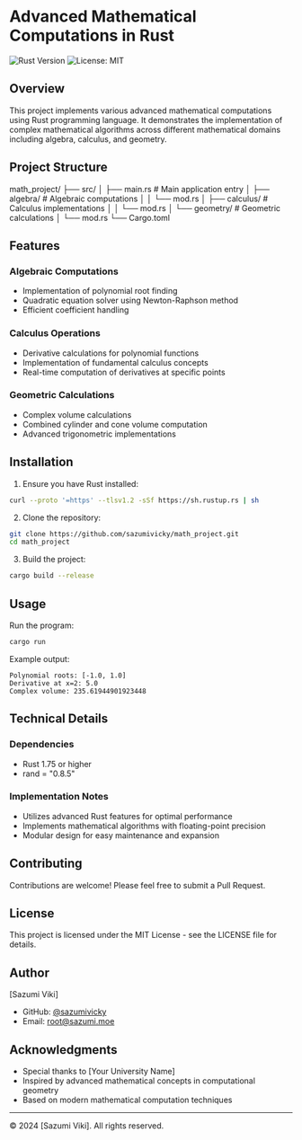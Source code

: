 # Advanced Mathematical Computations in Rust

![Rust Version](https://img.shields.io/badge/rust-1.75%2B-blue.svg)
![License: MIT](https://img.shields.io/badge/License-MIT-yellow.svg)

## Overview

This project implements various advanced mathematical computations using Rust programming language. It demonstrates the implementation of complex mathematical algorithms across different mathematical domains including algebra, calculus, and geometry.

## Project Structure

math_project/
├── src/
│   ├── main.rs          # Main application entry
│   ├── algebra/         # Algebraic computations
│   │   └── mod.rs
│   ├── calculus/        # Calculus implementations
│   │   └── mod.rs
│   └── geometry/        # Geometric calculations
│       └── mod.rs
└── Cargo.toml

## Features

### Algebraic Computations
- Implementation of polynomial root finding
- Quadratic equation solver using Newton-Raphson method
- Efficient coefficient handling

### Calculus Operations
- Derivative calculations for polynomial functions
- Implementation of fundamental calculus concepts
- Real-time computation of derivatives at specific points

### Geometric Calculations
- Complex volume calculations
- Combined cylinder and cone volume computation
- Advanced trigonometric implementations

## Installation

1. Ensure you have Rust installed:

```bash
curl --proto '=https' --tlsv1.2 -sSf https://sh.rustup.rs | sh
```

2. Clone the repository:

```bash
git clone https://github.com/sazumivicky/math_project.git
cd math_project
```

3. Build the project:

```bash
cargo build --release
```

## Usage

Run the program:

```bash
cargo run
```

Example output:
```
Polynomial roots: [-1.0, 1.0]
Derivative at x=2: 5.0
Complex volume: 235.61944901923448
```

## Technical Details

### Dependencies
- Rust 1.75 or higher
- rand = "0.8.5"

### Implementation Notes
- Utilizes advanced Rust features for optimal performance
- Implements mathematical algorithms with floating-point precision
- Modular design for easy maintenance and expansion

## Contributing

Contributions are welcome! Please feel free to submit a Pull Request.

## License

This project is licensed under the MIT License - see the LICENSE file for details.

## Author

[Sazumi Viki]
- GitHub: [@sazumivicky](https://github.com/sazumivicky)
- Email: root@sazumi.moe

## Acknowledgments

- Special thanks to [Your University Name]
- Inspired by advanced mathematical concepts in computational geometry
- Based on modern mathematical computation techniques

---
© 2024 [Sazumi Viki]. All rights reserved.